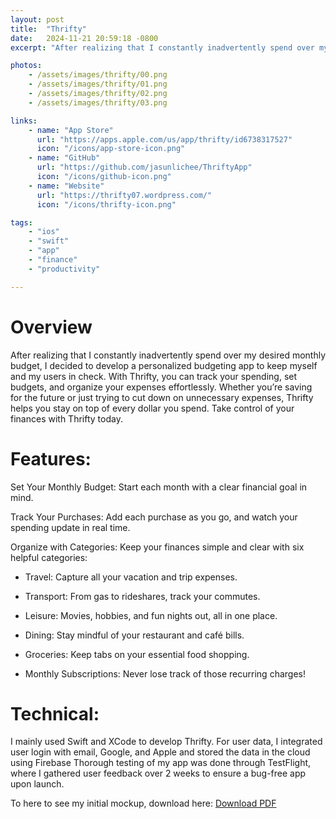 ```yaml
---
layout: post
title:  "Thrifty"
date:   2024-11-21 20:59:18 -0800
excerpt: "After realizing that I constantly inadvertently spend over my desired monthly budget, I decided to develop a personalized budgeting app to keep myself and my users in check. With Thrifty, you can track your spending, set budgets, and organize your expenses effortlessly. Whether you’re saving for the future or just trying to cut down on unnecessary expenses, Thrifty helps you stay on top of every dollar you spend. Take control of your finances with Thrifty today."

photos:
    - /assets/images/thrifty/00.png
    - /assets/images/thrifty/01.png
    - /assets/images/thrifty/02.png
    - /assets/images/thrifty/03.png 

links:
    - name: "App Store"
      url: "https://apps.apple.com/us/app/thrifty/id6738317527"
      icon: "/icons/app-store-icon.png"
    - name: "GitHub"
      url: "https://github.com/jasunlichee/ThriftyApp"
      icon: "/icons/github-icon.png"
    - name: "Website"
      url: "https://thrifty07.wordpress.com/"
      icon: "/icons/thrifty-icon.png"

tags:
    - "ios"
    - "swift"
    - "app"
    - "finance"
    - "productivity"

---
```

# Overview

After realizing that I constantly inadvertently spend over my desired monthly budget, I decided to develop a personalized budgeting app to keep myself and my users in check. With Thrifty, you can track your spending, set budgets, and organize your expenses effortlessly. Whether you’re saving for the future or just trying to cut down on unnecessary expenses, Thrifty helps you stay on top of every dollar you spend. Take control of your finances with Thrifty today.


# Features:

Set Your Monthly Budget: Start each month with a clear financial goal in mind.

Track Your Purchases: Add each purchase as you go, and watch your spending update in real time.

Organize with Categories: Keep your finances simple and clear with six helpful categories:

- Travel: Capture all your vacation and trip expenses.

- Transport: From gas to rideshares, track your commutes.

- Leisure: Movies, hobbies, and fun nights out, all in one place.

- Dining: Stay mindful of your restaurant and café bills.

- Groceries: Keep tabs on your essential food shopping.

- Monthly Subscriptions: Never lose track of those recurring charges!

# Technical:

I mainly used Swift and XCode to develop Thrifty. For user data, I integrated user login with email, Google, and Apple and stored the data in the cloud using Firebase Thorough testing of my app was done through TestFlight, where I gathered user feedback over 2 weeks to ensure a bug-free app upon launch.

To here to see my initial mockup, download here: [Download PDF](/assets/pdf/thrifty.pdf)
